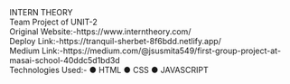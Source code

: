 <div>INTERN THEORY</div>
<div>Team Project of UNIT-2</div>
<div>Original Website:-https://www.interntheory.com/</div>
<div>Deploy Link:-https://tranquil-sherbet-8f6bdd.netlify.app/</div>
<div>Medium Link:-https://medium.com/@jsusmita549/first-group-project-at-masai-school-40ddc5d1bd3d</div>
Technologies Used:- ● HTML ● CSS ● JAVASCRIPT




